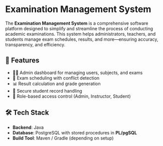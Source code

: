 # Examination Management System

The **Examination Management System** is a comprehensive software platform designed to simplify and streamline the process of conducting academic examinations. This system helps administrators, teachers, and students manage exam schedules, results, and more—ensuring accuracy, transparency, and efficiency.

## 📌 Features

- 👩‍🏫 Admin dashboard for managing users, subjects, and exams
- 📆 Exam scheduling with conflict detection
- 📊 Result calculation and grade generation
- 📂 Secure student record handling
- 🔐 Role-based access control (Admin, Instructor, Student)

## 🛠️ Tech Stack

- **Backend**: Java 
- **Database**: PostgreSQL with stored procedures in **PL/pgSQL**
- **Build Tool**: Maven / Gradle (depending on setup)



